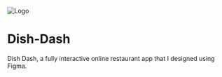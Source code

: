 ![Logo](https://github.com/Saleem-Talha/Dish-Dash/assets/121040503/5819f040-95d5-42fe-9061-826b4e68f5eb)


# Dish-Dash
Dish Dash, a fully interactive online restaurant app that I designed using Figma.
